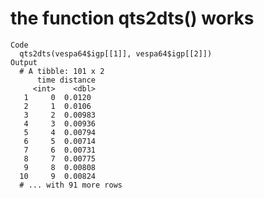 # the function qts2dts() works

    Code
      qts2dts(vespa64$igp[[1]], vespa64$igp[[2]])
    Output
      # A tibble: 101 x 2
          time distance
         <int>    <dbl>
       1     0  0.0120 
       2     1  0.0106 
       3     2  0.00983
       4     3  0.00936
       5     4  0.00794
       6     5  0.00714
       7     6  0.00731
       8     7  0.00775
       9     8  0.00808
      10     9  0.00824
      # ... with 91 more rows

